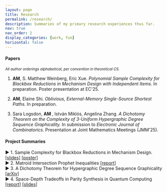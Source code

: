 ```yaml
---
layout: page
title: Research
permalink: /research/
description: Summaries of my primary research experiences thus far. 
nav: true
nav_order: 2
display_categories: [work, fun]
horizontal: false
---
```


<h4> Papers </h4>
<small> <i> All author orderings alphabetical, per convention in theoretical CS. </i> </small>


1. <b>AM</b>, S. Matthew Weinberg, Eric Xue. <i> Polynomial Sample Complexity for Blackbox Reductions in Mechanism Design with Independent Items.</i> In preparation. Poster presentation at EC'25.

2. <b>AM</b>, Elaine Shi. <i> Oblivious, External-Memory Single-Source Shortest Paths. </i> In preparation.

3. Sara Logsdon, <b> AM </b>, István Miklós, Angelina Zhang. <i> A Dichotomy Theorem on the Complexity of 3-Uniform Hypergraphic Degree Sequence Graphicality. </i> In submission to <i> Electronic Journal of Combinatorics</i>. Presentation at Joint Mathematics Meetings (JMM'25).

<h4> Project Summaries </h4>


<div class="projects-container">
  <!-- Project 1 -->
  <div class="project">
    <div class="project-header" id="project-matroids">
      <span class="triangle" onclick="toggleDetails(this)">▶</span>
      <span class="project-title">1. Sample Complexity for Blackbox Reductions in Mechanism Design. <a href="../assets/pdf/Thesis_Slides.pdf" target="_blank">[slides]</a>  <a href="../assets/pdf/EC25_Poster.pdf" target="_blank">[poster]</a> </span>
    </div>
    <div class="details" style="display: none;">
      <p> Our work focuses on improving the sample complexity of blackbox reductions from mechanism design to algorithm design (in particular, the so-called epsilon-BIC-to-BIC reduction). Existing reductions are based on the <i> replica-surrogate bipartite matching </i> procedure, which requires exponentially-many samples from input distributions. </p>
      <p> We show that under some natural structural assumptions (independent items, and a Lipschitz-ness condition on valuation functions), we can improve the sample complexity to <i> polynomial </i> in the relevant parameters. <b> This resolves the central open question from a <a href="https://arxiv.org/pdf/1808.02458">FOCS'18 paper</a></b>. Our mechanism is based on a new variant of replica-surrogate matching, and our analysis uses concentration specific to product distributions as well as a few neat tricks to handle small errors and failure probabilities. Stay tuned for a paper on our formal results! 
      </p>
      <p> I worked on this project for my senior thesis at Princeton, advised by Matt Weinberg and Eric Xue. </p>
    </div>
  </div>

  <div class="project">
    <div class="project-header" id="project-matroids">
      <span class="triangle" onclick="toggleDetails(this)">▶</span>
      <span class="project-title">2. Matroid Intersection Prophet Inequalities <a href="../assets/pdf/JP_AryaMaheshwari.pdf" target="_blank">[report]</a></span>
    </div>
    <div class="details" style="display: none;">
      <p> Prophet inequalities are a class of online selection problems that ask how well an agent choosing online from a sequence of items, under some set of feasibility constraints, can approximate the offline optimal feasible subset of items. 
      <!-- The <i> approximation ratio </i> is the ratio of the offline optimal value to what the online agent can achieve, and the goal in a prophet inequality is to determine how large this can be. --> 
      The prophet inequality for <i> matroid intersection </i> constraints is a decade-old open problem, with an asymptotic gap between linear upper bounds and roughly-square-root lower bounds on the approximation ratio, and what's especially intriguing is that the existing lower bound construction satisfies many special conditions that need not hold in general—yet no alternate constructions have been explored.</p> 
      <!-- <br style="line-height:3px;"/> -->
      <p>
      My research focused on studying whether new generalization of the existing construction could improve the lower bound. I proved a couple new results that <i> rule out </i>  some classes of constructions from improving the lower bound. For instance, I showed that partition matroids are optimal for expressing the existing lower bound construction -- we can't hope to improve it by generalizing to arbitrary matroids. This particular result completes the reverse direction of a reduction in a <a href="https://arxiv.org/pdf/2209.05614"> 2022 paper </a> to show an <i>equivalence</i> between the current lower bound construction and graph-theoretic product dimension bounds.</p>
      <p>
      I worked on this project for my Junior Paper at Princeton, advised by Matt Weinberg. </p>
    </div>
  </div>

  <div class="project">
    <div class="project-header" id="project-graphs">
      <span class="triangle" onclick="toggleDetails(this)">▶</span>
      <span class="project-title">3. A Dichotomy Theorem for Hypergraphic Degree Sequence Graphicality <a href="https://arxiv.org/abs/2411.19049" target="_blank">[arXiv]</a></span>
    </div>
    <div class="details" style="display: none;">
      <p> Our work studies the <i>degree sequence graphicality</i> problem for 3-uniform hypergraphs, which asks whether a given degree sequence is realized by a 3-uniform hypergraph. We prove a <i> dichotomy theorem </i> on the complexity of this decision problem over all possible degree intervals, showing that the problem is either solvable in linear time (very easily) or NP-complete (and characterizing exactly when each case happens).</p>
      <p>I worked on this project with Prof. István Miklós (Rényi Institute) and two other students while at the Budapest Semesters in Mathematics.</p>
    </div>
  </div>
  <div class="project">
    <div class="project-header" id="project-qc">
      <span class="triangle" onclick="toggleDetails(this)">▶</span>
      <span class="project-title">4. Space-Depth Tradeoffs in Parity Synthesis in Quantum Computing <a href="../assets/pdf/IBM_PACM_Paper.pdf" target="_blank">[report]</a> <a href="../assets/pdf/PACMPresentation.pdf" target="_blank">[slides]</a></span>
    </div>
    <div class="details" style="display: none;">
      <p> I worked on research and implementations for new quantum compilation algorithms at IBM Quantum with Dr. Ali Javadi-Abhari. I proved a new result on the <i>space-depth tradeoff</i> between additional qubits and additional depth in parity synthesis for Hamiltonian simulation circuits. Specifically, I devised a new algorithmic framework for extending the block algorithm of <a href="https://arxiv.org/pdf/2201.06380">de Brugière et al.</a> in a way that enables finer-grained control of the space-depth tradeoff than previously possible, by leveraging additional ancilla to proportionally parallelize the existing computations.</p>
      <!-- <p> <b>Publication:</b> Paper on theoretical results currently being drafted. Code used for benchmarks in another recent <a href="https://arxiv.org/pdf/2404.03280">paper</a>.</p> -->
    </div>
  </div>
  <!-- Repeat for other projects -->
</div>

<script>
  function toggleDetails(triangle) {
    const details = triangle.parentElement.nextElementSibling; // Get the details section
    const isOpen = details.style.display === "block";

    // Toggle details visibility
    details.style.display = isOpen ? "none" : "block";

    // Rotate the triangle
    if (isOpen) {
      triangle.classList.remove("open");
    } else {
      triangle.classList.add("open");
    }
  }
</script>